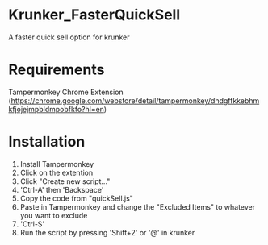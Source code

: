 # Krunker_FasterQuickSell
A faster quick sell option for krunker

# **Requirements**
Tampermonkey Chrome Extension 
(https://chrome.google.com/webstore/detail/tampermonkey/dhdgffkkebhmkfjojejmpbldmpobfkfo?hl=en)

# **Installation**
1. Install Tampermonkey
2. Click on the extention
3. Click "Create new script..."
4. 'Ctrl-A' then 'Backspace'
5. Copy the code from "quickSell.js"
6. Paste in Tampermonkey and change the "Excluded Items" to whatever you want to exclude
7. 'Ctrl-S'
8. Run the script by pressing 'Shift+2' or '@' in krunker
